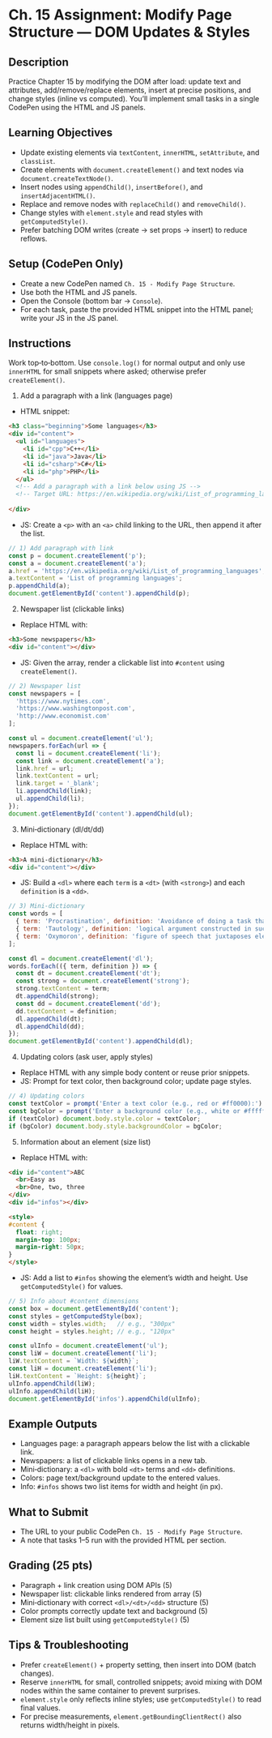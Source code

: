 # Ch. 15 Assignment: Modify Page Structure — DOM Updates & Styles

## Description

Practice Chapter 15 by modifying the DOM after load: update text and attributes, add/remove/replace elements, insert at precise positions, and change styles (inline vs computed). You’ll implement small tasks in a single CodePen using the HTML and JS panels.

## Learning Objectives

- Update existing elements via `textContent`, `innerHTML`, `setAttribute`, and `classList`.
- Create elements with `document.createElement()` and text nodes via `document.createTextNode()`.
- Insert nodes using `appendChild()`, `insertBefore()`, and `insertAdjacentHTML()`.
- Replace and remove nodes with `replaceChild()` and `removeChild()`.
- Change styles with `element.style` and read styles with `getComputedStyle()`.
- Prefer batching DOM writes (create → set props → insert) to reduce reflows.

## Setup (CodePen Only)

- Create a new CodePen named `Ch. 15 - Modify Page Structure`.
- Use both the HTML and JS panels.
- Open the Console (bottom bar → `Console`).
- For each task, paste the provided HTML snippet into the HTML panel; write your JS in the JS panel.

## Instructions

Work top‑to‑bottom. Use `console.log()` for normal output and only use `innerHTML` for small snippets where asked; otherwise prefer `createElement()`.

1) Add a paragraph with a link (languages page)
- HTML snippet:

```html
<h3 class="beginning">Some languages</h3>
<div id="content">
  <ul id="languages">
    <li id="cpp">C++</li>
    <li id="java">Java</li>
    <li id="csharp">C#</li>
    <li id="php">PHP</li>
  </ul>
  <!-- Add a paragraph with a link below using JS -->
  <!-- Target URL: https://en.wikipedia.org/wiki/List_of_programming_languages -->
  
</div>
```

- JS: Create a `<p>` with an `<a>` child linking to the URL, then append it after the list.

```js
// 1) Add paragraph with link
const p = document.createElement('p');
const a = document.createElement('a');
a.href = 'https://en.wikipedia.org/wiki/List_of_programming_languages';
a.textContent = 'List of programming languages';
p.appendChild(a);
document.getElementById('content').appendChild(p);
```

2) Newspaper list (clickable links)
- Replace HTML with:

```html
<h3>Some newspapers</h3>
<div id="content"></div>
```

- JS: Given the array, render a clickable list into `#content` using `createElement()`.

```js
// 2) Newspaper list
const newspapers = [
  'https://www.nytimes.com',
  'https://www.washingtonpost.com',
  'http://www.economist.com'
];

const ul = document.createElement('ul');
newspapers.forEach(url => {
  const li = document.createElement('li');
  const link = document.createElement('a');
  link.href = url;
  link.textContent = url;
  link.target = '_blank';
  li.appendChild(link);
  ul.appendChild(li);
});
document.getElementById('content').appendChild(ul);
```

3) Mini‑dictionary (dl/dt/dd)
- Replace HTML with:

```html
<h3>A mini-dictionary</h3>
<div id="content"></div>
```

- JS: Build a `<dl>` where each `term` is a `<dt>` (with `<strong>`) and each `definition` is a `<dd>`.

```js
// 3) Mini-dictionary
const words = [
  { term: 'Procrastination', definition: 'Avoidance of doing a task that needs to be accomplished' },
  { term: 'Tautology', definition: 'logical argument constructed in such a way that it is logically irrefutable' },
  { term: 'Oxymoron', definition: 'figure of speech that juxtaposes elements that appear to be contradictory' }
];

const dl = document.createElement('dl');
words.forEach(({ term, definition }) => {
  const dt = document.createElement('dt');
  const strong = document.createElement('strong');
  strong.textContent = term;
  dt.appendChild(strong);
  const dd = document.createElement('dd');
  dd.textContent = definition;
  dl.appendChild(dt);
  dl.appendChild(dd);
});
document.getElementById('content').appendChild(dl);
```

4) Updating colors (ask user, apply styles)
- Replace HTML with any simple body content or reuse prior snippets.
- JS: Prompt for text color, then background color; update page styles.

```js
// 4) Updating colors
const textColor = prompt('Enter a text color (e.g., red or #ff0000):') || '';
const bgColor = prompt('Enter a background color (e.g., white or #ffffff):') || '';
if (textColor) document.body.style.color = textColor;
if (bgColor) document.body.style.backgroundColor = bgColor;
```

5) Information about an element (size list)
- Replace HTML with:

```html
<div id="content">ABC
  <br>Easy as
  <br>One, two, three
</div>
<div id="infos"></div>

<style>
#content {
  float: right;
  margin-top: 100px;
  margin-right: 50px;
}
</style>
```

- JS: Add a list to `#infos` showing the element’s width and height. Use `getComputedStyle()` for values.

```js
// 5) Info about #content dimensions
const box = document.getElementById('content');
const styles = getComputedStyle(box);
const width = styles.width;   // e.g., "300px"
const height = styles.height; // e.g., "120px"

const ulInfo = document.createElement('ul');
const liW = document.createElement('li');
liW.textContent = `Width: ${width}`;
const liH = document.createElement('li');
liH.textContent = `Height: ${height}`;
ulInfo.appendChild(liW);
ulInfo.appendChild(liH);
document.getElementById('infos').appendChild(ulInfo);
```

## Example Outputs

- Languages page: a paragraph appears below the list with a clickable link.
- Newspapers: a list of clickable links opens in a new tab.
- Mini‑dictionary: a `<dl>` with bold `<dt>` terms and `<dd>` definitions.
- Colors: page text/background update to the entered values.
- Info: `#infos` shows two list items for width and height (in px).

## What to Submit

- The URL to your public CodePen `Ch. 15 - Modify Page Structure`.
- A note that tasks 1–5 run with the provided HTML per section.

## Grading (25 pts)

- Paragraph + link creation using DOM APIs (5)
- Newspaper list: clickable links rendered from array (5)
- Mini‑dictionary with correct `<dl>/<dt>/<dd>` structure (5)
- Color prompts correctly update text and background (5)
- Element size list built using `getComputedStyle()` (5)

## Tips & Troubleshooting

- Prefer `createElement()` + property setting, then insert into DOM (batch changes).
- Reserve `innerHTML` for small, controlled snippets; avoid mixing with DOM nodes within the same container to prevent surprises.
- `element.style` only reflects inline styles; use `getComputedStyle()` to read final values.
- For precise measurements, `element.getBoundingClientRect()` also returns width/height in pixels.
